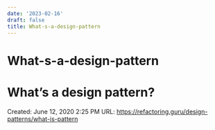 ```yaml
---
date: '2023-02-16'
draft: false
title: What-s-a-design-pattern
---
```


# What-s-a-design-pattern

# What’s a design pattern?
Created: June 12, 2020 2:25 PM
URL: https://refactoring.guru/design-patterns/what-is-pattern
